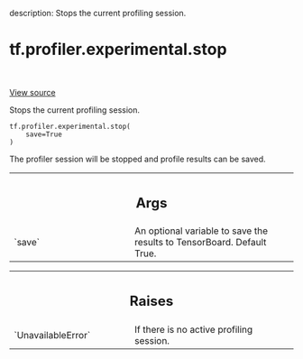 description: Stops the current profiling session.

<div itemscope itemtype="http://developers.google.com/ReferenceObject">
<meta itemprop="name" content="tf.profiler.experimental.stop" />
<meta itemprop="path" content="Stable" />
</div>

# tf.profiler.experimental.stop

<!-- Insert buttons and diff -->

<table class="tfo-notebook-buttons tfo-api nocontent" align="left">

</table>

<a target="_blank" class="external" href="/code/stable/tensorflow/python/profiler/profiler_v2.py">View source</a>



Stops the current profiling session.


<pre class="devsite-click-to-copy prettyprint lang-py tfo-signature-link">
<code>tf.profiler.experimental.stop(
    save=True
)
</code></pre>



<!-- Placeholder for "Used in" -->

The profiler session will be stopped and profile results can be saved.

<!-- Tabular view -->
 <table class="responsive fixed orange">
<colgroup><col width="214px"><col></colgroup>
<tr><th colspan="2"><h2 class="add-link">Args</h2></th></tr>

<tr>
<td>
`save`<a id="save"></a>
</td>
<td>
An optional variable to save the results to TensorBoard. Default True.
</td>
</tr>
</table>



<!-- Tabular view -->
 <table class="responsive fixed orange">
<colgroup><col width="214px"><col></colgroup>
<tr><th colspan="2"><h2 class="add-link">Raises</h2></th></tr>

<tr>
<td>
`UnavailableError`<a id="UnavailableError"></a>
</td>
<td>
If there is no active profiling session.
</td>
</tr>
</table>

